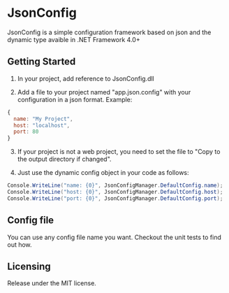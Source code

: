 # JsonConfig 

JsonConfig is a simple configuration framework based on json and the dynamic type avaible in .NET Framework 4.0+ 


## Getting Started

1) In your project, add reference to JsonConfig.dll


2) Add a file to your project named "app.json.config" with your configuration in a json format. Example:

```javascript
{
  name: "My Project",
  host: "localhost",
  port: 80
}
```


3) If your project is not a web project, you need to set the file to "Copy to the output directory if changed".


4) Just use the dynamic config object in your code as follows:

```csharp
Console.WriteLine("name: {0}", JsonConfigManager.DefaultConfig.name);
Console.WriteLine("host: {0}", JsonConfigManager.DefaultConfig.host);
Console.WriteLine("port: {0}", JsonConfigManager.DefaultConfig.port);
```


## Config file

You can use any config file name you want. Checkout the unit tests to find out how.


## Licensing

Release under the MIT license.